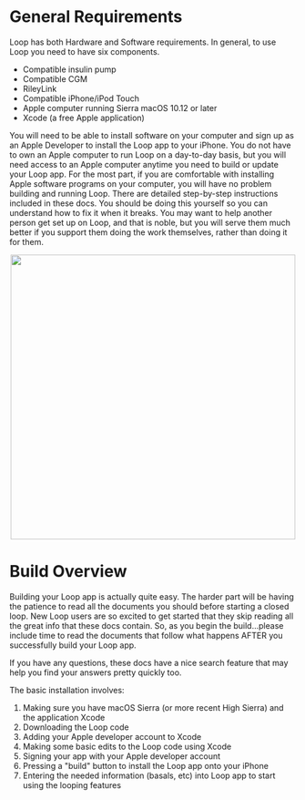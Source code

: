 # General Requirements

Loop has both Hardware and Software requirements.  In general, to use Loop you need to have six components.

- Compatible insulin pump
- Compatible CGM
- RileyLink
- Compatible iPhone/iPod Touch
- Apple computer running Sierra macOS 10.12 or later
- Xcode (a free Apple application)

You will need to be able to install software on your computer and sign up as an Apple Developer to install the Loop app to your iPhone. You do not have to own an Apple computer to run Loop on a day-to-day basis, but you will need access to an Apple computer anytime you need to build or update your Loop app. For the most part, if you are comfortable with installing Apple software programs on your computer, you will have no problem building and running Loop. There are detailed step-by-step instructions included in these docs.  You should be doing this yourself so you can understand how to fix it when it breaks. You may want to help another person get set up on Loop, and that is noble, but you will serve them much better if you support them doing the work themselves, rather than doing it for them.   

<p align="center">
<img src="../requirements/img/loop_gear.jpg" width="500">
</p>

# Build Overview

Building your Loop app is actually quite easy.  The harder part will be having the patience to read all the documents you should before starting a closed loop.  New Loop users are so excited to get started that they skip reading all the great info that these docs contain.  So, as you begin the build...please include time to read the documents that follow what happens AFTER you successfully build your Loop app.

If you have any questions, these docs have a nice search feature that may help you find your answers pretty quickly too.

The basic installation involves:

1. Making sure you have macOS Sierra (or more recent High Sierra) and the application Xcode
2. Downloading the Loop code
3. Adding your Apple developer account to Xcode
4. Making some basic edits to the Loop code using Xcode
5. Signing your app with your Apple developer account
5. Pressing a "build" button to install the Loop app onto your iPhone
6. Entering the needed information (basals, etc) into Loop app to start using the looping features
